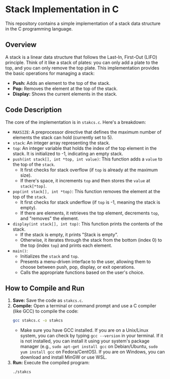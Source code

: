 # Stack Implementation in C

This repository contains a simple implementation of a stack data structure in the C programming language.

## Overview

A stack is a linear data structure that follows the Last-In, First-Out (LIFO) principle.  Think of it like a stack of plates: you can only add a plate to the top, and you can only remove the top plate.  This implementation provides the basic operations for managing a stack:

-   **Push:** Adds an element to the top of the stack.
-   **Pop:** Removes the element at the top of the stack.
-   **Display:** Shows the current elements in the stack.

## Code Description

The core of the implementation is in `stakcs.c`.  Here's a breakdown:

-   `MAXSIZE`:  A preprocessor directive that defines the maximum number of elements the stack can hold (currently set to 5).
-   `stack`: An integer array representing the stack.
-   `top`:  An integer variable that holds the index of the top element in the stack.  It is initialized to -1, indicating an empty stack.
-   `push(int stack[], int *top, int value)`:  This function adds a `value` to the top of the `stack`.
    -   It first checks for stack overflow (if `top` is already at the maximum size).
    -   If there's space, it increments `top` and then stores the `value` at `stack[*top]`.
-   `pop(int stack[], int *top)`:  This function removes the element at the top of the `stack`.
    -   It first checks for stack underflow (if `top` is -1, meaning the stack is empty).
    -   If there are elements, it retrieves the top element, decrements `top`, and "removes" the element.
-   `display(int stack[], int top)`:  This function prints the contents of the stack.
    -   If the stack is empty, it prints "Stack is empty".
    -   Otherwise, it iterates through the stack from the bottom (index 0) to the top (index `top`) and prints each element.
-   `main()`:
    -   Initializes the `stack` and `top`.
    -   Presents a menu-driven interface to the user, allowing them to choose between push, pop, display, or exit operations.
    -   Calls the appropriate functions based on the user's choice.

## How to Compile and Run

1.  **Save:** Save the code as `stakcs.c`.
2.  **Compile:** Open a terminal or command prompt and use a C compiler (like GCC) to compile the code:
    ```bash
    gcc stakcs.c -o stakcs
    ```
    * Make sure you have GCC installed. If you are on a Unix/Linux system, you can check by typing `gcc --version` in your terminal.  If it is not installed, you can install it using your system's package manager (e.g., `sudo apt-get install gcc` on Debian/Ubuntu, `sudo yum install gcc` on Fedora/CentOS).  If you are on Windows, you can download and install MinGW or use WSL.
3.  **Run:** Execute the compiled program:
    ```bash
    ./stakcs
    ```
